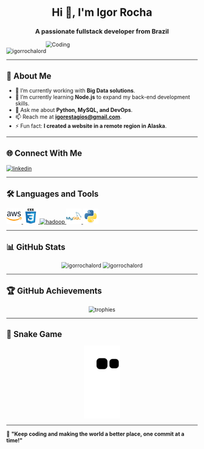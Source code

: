 
<h1 align="center">Hi 👋, I'm Igor Rocha</h1>
<h3 align="center">A passionate fullstack developer from Brazil</h3>

<img align="right" alt="Coding" width="400" src="https://media1.giphy.com/media/bGgsc5mWoryfgKBx1u/giphy.gif?cid=ecf05e4791elwh4uz99mfair46bxeajj0dsbayo8mecftshf&ep=v1_gifs_search&rid=giphy.gif&ct=g">

<p align="left"> 
  <img src="https://komarev.com/ghpvc/?username=igorrochalord&label=Profile%20views&color=0e75b6&style=flat" alt="igorrochalord" /> 
</p>

---

## 🚀 About Me
- 🔭 I’m currently working with **Big Data solutions**.
- 🌱 I’m currently learning **Node.js** to expand my back-end development skills.
- 💬 Ask me about **Python, MySQL, and DevOps**.
- 📫 Reach me at **igorestagios@gmail.com**.
- ⚡ Fun fact: **I created a website in a remote region in Alaska**.

---

## 🌐 Connect With Me
<p align="left">
  <a href="https://www.linkedin.com/in/igor-rocha-0bb14521a/" target="blank">
    <img align="center" src="https://raw.githubusercontent.com/rahuldkjain/github-profile-readme-generator/master/src/images/icons/Social/linked-in-alt.svg" alt="linkedin" height="30" width="40" />
  </a>
</p>

---

## 🛠️ Languages and Tools
<p align="left">
  <a href="https://aws.amazon.com" target="_blank" rel="noreferrer">
    <img src="https://raw.githubusercontent.com/devicons/devicon/master/icons/amazonwebservices/amazonwebservices-original-wordmark.svg" alt="aws" width="40" height="40"/>
  </a>
  <a href="https://www.w3schools.com/css/" target="_blank" rel="noreferrer">
    <img src="https://raw.githubusercontent.com/devicons/devicon/master/icons/css3/css3-original-wordmark.svg" alt="css3" width="40" height="40"/>
  </a>
  <a href="https://hadoop.apache.org/" target="_blank" rel="noreferrer">
    <img src="https://www.vectorlogo.zone/logos/apache_hadoop/apache_hadoop-icon.svg" alt="hadoop" width="40" height="40"/>
  </a>
  <a href="https://www.mysql.com/" target="_blank" rel="noreferrer">
    <img src="https://raw.githubusercontent.com/devicons/devicon/master/icons/mysql/mysql-original-wordmark.svg" alt="mysql" width="40" height="40"/>
  </a>
  <a href="https://www.python.org" target="_blank" rel="noreferrer">
    <img src="https://raw.githubusercontent.com/devicons/devicon/master/icons/python/python-original.svg" alt="python" width="40" height="40"/>
  </a>
</p>

---

## 📊 GitHub Stats
<p align="center">
  <img align="center" src="https://github-readme-stats.vercel.app/api?username=igorrochalord&show_icons=true&theme=radical&locale=en" alt="igorrochalord" />
  <img align="center" src="https://github-readme-stats.vercel.app/api/top-langs?username=igorrochalord&show_icons=true&locale=en&layout=compact&theme=radical" alt="igorrochalord" />
</p>

---

## 🏆 GitHub Achievements
<p align="center">
  <img align="center" src="https://github-profile-trophy.vercel.app/?username=igorrochalord&theme=radical&no-frame=true&margin-w=15" alt="trophies" />
</p>

---

## 🐍 Snake Game
<p align="center">
  <img src="https://github.com/Igorrochalord/Igorrochalord/blob/output/github-contribution-grid-snake.svg" alt="Snake animation" />
</p>

---

🌟 **"Keep coding and making the world a better place, one commit at a time!"**
